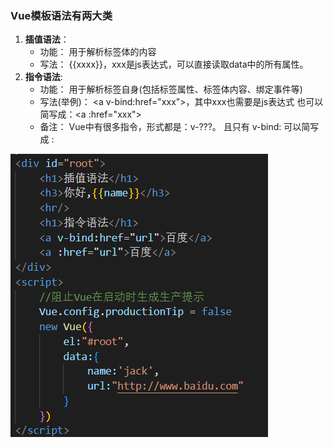 ### Vue模板语法有两大类
1. **插值语法**：
   - 功能：
        用于解析标签体的内容
   - 写法：
        {{xxxx}}，xxx是js表达式，可以直接读取data中的所有属性。
2. **指令语法**:
   - 功能：
        用于解析标签自身(包括标签属性、标签体内容、绑定事件等)
    - 写法(举例)：
        \<a v-bind:href="xxx">，其中xxx也需要是js表达式
        也可以简写成：\<a :href="xxx">
    - 备注：
        Vue中有很多指令，形式都是：v-???。
        且只有 v-bind: 可以简写成 :

![](images/2023-03-11-16-35-26.png)
